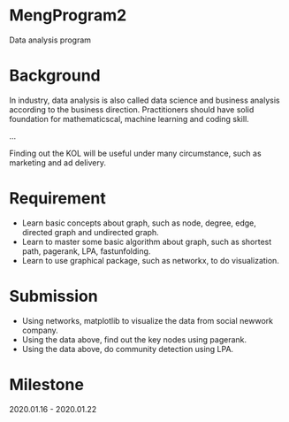 # MengProgram2
Data analysis program

# Background

In industry, data analysis is also called data science and business analysis according to the business direction. Practitioners should have solid foundation for mathematicscal, machine learning and coding skill.

...

Finding out the KOL will be useful under many circumstance, such as marketing and ad delivery.

# Requirement
* Learn basic concepts about graph, such as node, degree, edge, directed graph and undirected graph.
* Learn to master some basic algorithm about graph, such as shortest path, pagerank, LPA, fastunfolding.
* Learn to use graphical package, such as networkx, to do visualization.

# Submission
* Using networks, matplotlib to visualize the data from social newwork company.
* Using the data above, find out the key nodes using pagerank.
* Using the data above, do community detection using LPA.

# Milestone
2020.01.16 - 2020.01.22
